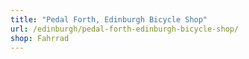 ```yaml
---
title: "Pedal Forth, Edinburgh Bicycle Shop"
url: /edinburgh/pedal-forth-edinburgh-bicycle-shop/
shop: Fahrrad
---
```

